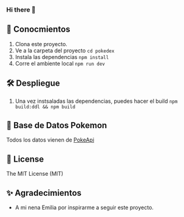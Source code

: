 ### Hi there 👋

## 🚀 Conocmientos
1. Clona este proyecto.
2. Ve a la carpeta del proyecto
`cd pokedex`
3. Instala las dependencias
`npm install`
4. Corre el ambiente local
`npm run dev`

## 🛠 Despliegue
1. Una vez instsaladas las dependencias, puedes hacer el build
`npm build:ddl && npm build`

## 🦀 Base de Datos Pokemon
Todos los datos vienen de [PokeApi](https://pokeapi.co/)

## 🧾 License
The MIT License (MIT)

## ✨ Agradecimientos
* A mi nena Emilia por inspirarme a seguir este proyecto.
